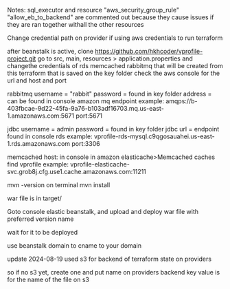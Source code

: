 Notes: sql_executor and resource "aws_security_group_rule" "allow_eb_to_backend" are commented out because they cause issues if they are ran together withall the other resources

Change credential path on provider if using aws credentials to run terraform

after beanstalk is active, clone https://github.com/hkhcoder/vprofile-project.git
go to src, main, resources > application.properties and changethe credentials of
rds
memcached
rabbitmq that will be created from this terraform that is saved on the key folder
check the aws console for the url and host and port

rabbitmq
username = "rabbit"
password = found in key folder
address = can be found in console amazon mq endpoint
example:
amqps://b-403fbcae-9d22-45fa-9a76-b103adf16703.mq.us-east-1.amazonaws.com:5671
port:5671

jdbc
username = admin
password = found in key folder
jdbc url = endpoint found in console rds
example: vprofile-rds-mysql.c9qgosauahei.us-east-1.rds.amazonaws.com
port:3306

memcached
host: in console in amazon elasticache>Memcached caches
find vprofile
example:
vprofile-elasticache-svc.grob8j.cfg.use1.cache.amazonaws.com:11211

mvn -version on terminal
mvn install

war file is in target/

Goto console elastic beanstalk, and upload and deploy war file with preferred version name

wait for it to be deployed

use beanstalk domain to cname to your domain

update 2024-08-19
used s3 for backend of terraform state on providers

so if no s3 yet, create one and put name on providers backend
key value is for the name of the file on s3
